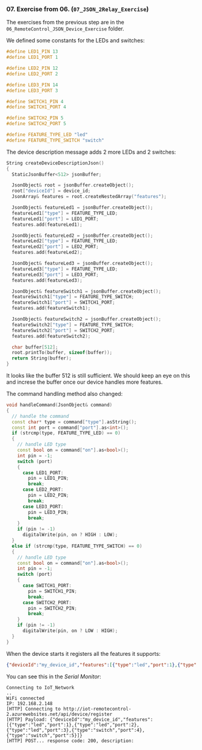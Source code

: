 ### 07. Exercise from 06. (`07_JSON_2Relay_Exercise`)

The exercises from the previous step are in the `06_RemoteControl_JSON_Device_Exercise` folder.

We defined some constants for the LEDs and switches:
```cpp
#define LED1_PIN 13
#define LED1_PORT 1

#define LED2_PIN 12
#define LED2_PORT 2

#define LED3_PIN 14
#define LED3_PORT 3

#define SWITCH1_PIN 4
#define SWITCH1_PORT 4

#define SWITCH2_PIN 5
#define SWITCH2_PORT 5

#define FEATURE_TYPE_LED "led"
#define FEATURE_TYPE_SWITCH "switch"
```

The device description message adds 2 more LEDs and 2 switches:
```cpp
String createDeviceDescriptionJson()
{
  StaticJsonBuffer<512> jsonBuffer;

  JsonObject& root = jsonBuffer.createObject();
  root["deviceId"] = device_id;
  JsonArray& features = root.createNestedArray("features");

  JsonObject& featureLed1 = jsonBuffer.createObject();
  featureLed1["type"] = FEATURE_TYPE_LED;
  featureLed1["port"] = LED1_PORT;
  features.add(featureLed1);

  JsonObject& featureLed2 = jsonBuffer.createObject();
  featureLed2["type"] = FEATURE_TYPE_LED;
  featureLed2["port"] = LED2_PORT;
  features.add(featureLed2);

  JsonObject& featureLed3 = jsonBuffer.createObject();
  featureLed3["type"] = FEATURE_TYPE_LED;
  featureLed3["port"] = LED3_PORT;
  features.add(featureLed3);

  JsonObject& featureSwitch1 = jsonBuffer.createObject();
  featureSwitch1["type"] = FEATURE_TYPE_SWITCH;
  featureSwitch1["port"] = SWITCH1_PORT;
  features.add(featureSwitch1);

  JsonObject& featureSwitch2 = jsonBuffer.createObject();
  featureSwitch2["type"] = FEATURE_TYPE_SWITCH;
  featureSwitch2["port"] = SWITCH2_PORT;
  features.add(featureSwitch2);

  char buffer[512];
  root.printTo(buffer, sizeof(buffer));
  return String(buffer);
}
```

It looks like the buffer 512 is still sufficient. We should keep an eye on this and increse the buffer once our device handles more features.

The command handling method also changed:

```cpp
void handleCommand(JsonObject& command)
{
  // handle the command
  const char* type = command["type"].asString();
  const int port = command["port"].as<int>();
  if (strcmp(type, FEATURE_TYPE_LED) == 0)
  {
    // handle LED type
    const bool on = command["on"].as<bool>();
    int pin = -1;
    switch (port)
    {
      case LED1_PORT:
        pin = LED1_PIN;
        break;
      case LED2_PORT:
        pin = LED2_PIN;
        break;
      case LED3_PORT:
        pin = LED3_PIN;
        break;
    }
    if (pin != -1)
      digitalWrite(pin, on ? HIGH : LOW);
  }
  else if (strcmp(type, FEATURE_TYPE_SWITCH) == 0)
  {
    // handle LED type
    const bool on = command["on"].as<bool>();
    int pin = -1;
    switch (port)
    {
      case SWITCH1_PORT:
        pin = SWITCH1_PIN;
        break;
      case SWITCH2_PORT:
        pin = SWITCH2_PIN;
        break;
    }
    if (pin != -1)
      digitalWrite(pin, on ? LOW : HIGH);
  }
}
```

When the device starts it registers all the features it supports:
```json
{"deviceId":"my_device_id","features":[{"type":"led","port":1},{"type":"led","port":2},{"type":"led","port":3},{"type":"switch","port":4},{"type":"switch","port":5}]}
```

You can see this in the *Serial Monitor*:
```
Connecting to IoT_Network
..
WiFi connected
IP: 192.168.2.148
[HTTP] Connecting to http://iot-remotecontrol-2.azurewebsites.net/api/device/register
[HTTP] Payload: {"deviceId":"my_device_id","features":[{"type":"led","port":1},{"type":"led","port":2},{"type":"led","port":3},{"type":"switch","port":4},{"type":"switch","port":5}]}
[HTTP] POST... response code: 200, description:
```
